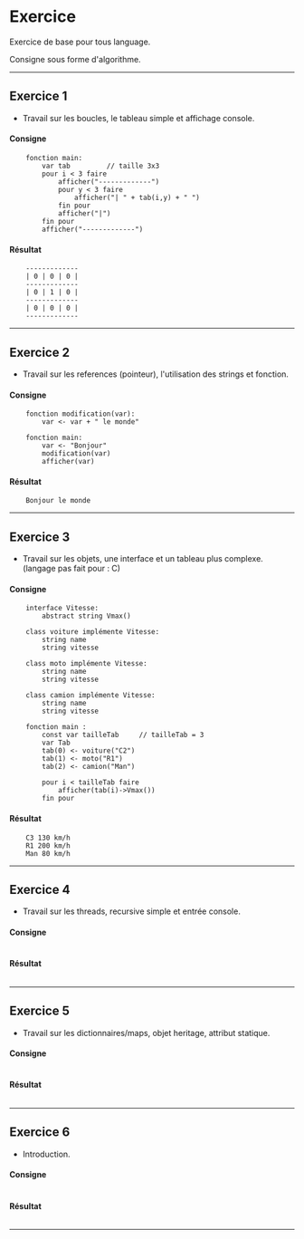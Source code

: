 # Exercice
Exercice de base pour tous language.

Consigne sous forme d'algorithme.

---

## Exercice 1
- Travail sur les boucles, le tableau simple et affichage console.

#### Consigne

```
    fonction main:
        var tab         // taille 3x3
        pour i < 3 faire
            afficher("-------------")
            pour y < 3 faire
                afficher("| " + tab(i,y) + " ")
            fin pour
            afficher("|")
        fin pour
        afficher("-------------")
```

#### Résultat

```
    -------------
    | 0 | 0 | 0 |
    -------------
    | 0 | 1 | 0 |
    -------------
    | 0 | 0 | 0 |
    -------------
```

---

## Exercice 2

- Travail sur les references (pointeur), l'utilisation des strings et fonction.
    
#### Consigne

```
    fonction modification(var):
        var <- var + " le monde"

    fonction main:
        var <- "Bonjour"
        modification(var)
        afficher(var)
```

#### Résultat

```
    Bonjour le monde
```

---

## Exercice 3

- Travail sur les objets, une interface et un tableau plus complexe. (langage pas fait pour : C)

#### Consigne

```
    interface Vitesse:
        abstract string Vmax()

    class voiture implémente Vitesse:
        string name
        string vitesse
    
    class moto implémente Vitesse:
        string name
        string vitesse
    
    class camion implémente Vitesse:
        string name
        string vitesse
    
    fonction main :
        const var tailleTab     // tailleTab = 3
        var Tab
        tab(0) <- voiture("C2")
        tab(1) <- moto("R1")
        tab(2) <- camion("Man")
        
        pour i < tailleTab faire
            afficher(tab(i)->Vmax())
        fin pour
```

#### Résultat

```
    C3 130 km/h
    R1 200 km/h
    Man 80 km/h
```

---

## Exercice 4

- Travail sur les threads, recursive simple et entrée console.

#### Consigne

```
```

#### Résultat

```
```

---

## Exercice 5

- Travail sur les dictionnaires/maps, objet heritage, attribut statique.

#### Consigne

```
```

#### Résultat

```
```

---

## Exercice 6
- Introduction.

#### Consigne

```
```

#### Résultat

```
```

---
